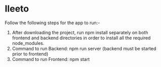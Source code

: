 # Ileeto

Follow the following steps for the app to run:-
1. After downloading the project, run npm install separately on both frontend and backend directories in order to install all the required node_modules.
2. Command to run Backend: npm run server (backend must be started prior to frontend)
3. Command to run Frontend: npm start
